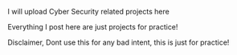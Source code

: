 I will upload Cyber Security related projects here

Everything I post here are just projects for practice!

Disclaimer, Dont use this for any bad intent, this is just for practice!

